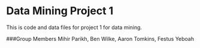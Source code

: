 # Data Mining Project 1

This is code and data files for project 1 for data mining.

###Group Members
Mihir Parikh, Ben Wilke, Aaron Tomkins, Festus Yeboah
